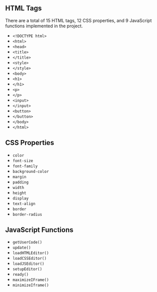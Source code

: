 ## HTML Tags

There are a total of 15 HTML tags, 12 CSS properties, and 9 JavaScript functions implemented in the project.

* `<!DOCTYPE html>`
* `<html>`
* `<head>`
* `<title>`
* `</title>`
* `<style>`
* `</style>`
* `<body>`
* `<h1>`
* `</h1>`
* `<p>`
* `</p>`
* `<input>`
* `</input>`
* `<button>`
* `</button>`
* `</body>`
* `</html>`

## CSS Properties

* `color`
* `font-size`
* `font-family`
* `background-color`
* `margin`
* `padding`
* `width`
* `height`
* `display`
* `text-align`
* `border`
* `border-radius`

## JavaScript Functions

* `getUserCode()`
* `update()`
* `loadHTMLEditor()`
* `loadCSSEditor()`
* `loadJSEditor()`
* `setupEditor()`
* `ready()`
* `maximizeIFrame()`
* `minimizeIframe()`
